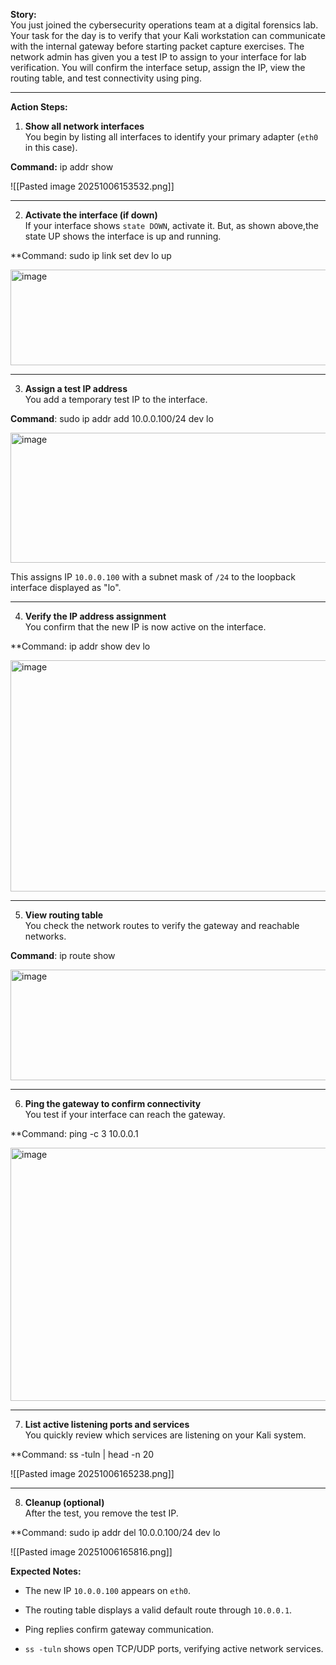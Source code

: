 **Story:**  
You just joined the cybersecurity operations team at a digital forensics lab. Your task for the day is to verify that your Kali workstation can communicate with the internal gateway before starting packet capture exercises. The network admin has given you a test IP to assign to your interface for lab verification. You will confirm the interface setup, assign the IP, view the routing table, and test connectivity using ping.

---

**Action Steps:**

1. **Show all network interfaces**  
 You begin by listing all interfaces to identify your primary adapter (`eth0` in this case).

**Command:** ip addr show

![[Pasted image 20251006153532.png]]

---

2.  **Activate the interface (if down)**  
If your interface shows `state DOWN`, activate it. But, as shown above,the  state UP shows the interface is up and running.

**Command: sudo ip link set dev lo up

<img width="951" height="153" alt="image" src="https://github.com/user-attachments/assets/0321cbf0-e13f-43f8-91e5-dac2af7b7a27" />


---

3. **Assign a test IP address**  
You add a temporary test IP to the interface.

**Command**: sudo ip addr add 10.0.0.100/24 dev lo

<img width="1098" height="208" alt="image" src="https://github.com/user-attachments/assets/eff2e966-1206-4619-b1ca-a1e41fe9ec8a" />


This assigns IP `10.0.0.100` with a subnet mask of `/24` to the loopback interface displayed as "lo".

---

4. **Verify the IP address assignment**  
You confirm that the new IP is now active on the interface.

**Command: ip addr show dev lo

<img width="1350" height="370" alt="image" src="https://github.com/user-attachments/assets/1e2e6a72-da2d-4d10-bb1f-fbceac406bde" />


---

5. **View routing table**  
You check the network routes to verify the gateway and reachable networks.

**Command**: ip route show

<img width="1343" height="177" alt="image" src="https://github.com/user-attachments/assets/fb6afbe8-c997-47f2-8eb1-03ded5811a10" />


---

6. **Ping the gateway to confirm connectivity**  
You test if your interface can reach the gateway.

**Command: ping -c 3 10.0.0.1

<img width="1177" height="405" alt="image" src="https://github.com/user-attachments/assets/2a98b41a-3c29-46a3-8642-c1b426411c34" />


---

7. **List active listening ports and services**  
 You quickly review which services are listening on your Kali system.

**Command: ss -tuln | head -n 20

![[Pasted image 20251006165238.png]]

---

8. **Cleanup (optional)**  
After the test, you remove the test IP.

**Command:  sudo ip addr del 10.0.0.100/24 dev  lo

![[Pasted image 20251006165816.png]]


**Expected Notes:**

- The new IP `10.0.0.100` appears on `eth0`.
    
- The routing table displays a valid default route through `10.0.0.1`.
    
- Ping replies confirm gateway communication.
    
- `ss -tuln` shows open TCP/UDP ports, verifying active network services.
